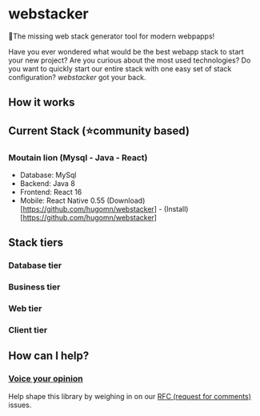 # webstacker
🥞The missing web stack generator tool for modern webpapps!

Have you ever wondered what would be the best webapp stack to start your new project? Are you curious about the most used technologies? Do you want to quickly start our entire stack with one easy set of stack configuration? *webstacker* got your back.

## How it works

## Current Stack (⭐️community based) 

### Moutain lion (Mysql - Java - React)
* Database: MySql
* Backend: Java 8
* Frontend: React 16
* Mobile: React Native 0.55
(Download)[https://github.com/hugomn/webstacker] - (Install)[https://github.com/hugomn/webstacker]

## Stack tiers

### Database tier

### Business tier

### Web tier

### Client tier

## How can I help?

### [Voice your opinion][1]

Help shape this library by weighing in on our [RFC (request for comments)][1] issues. 

[1]: https://github.com/hugomn/webstacker/labels/RFC
